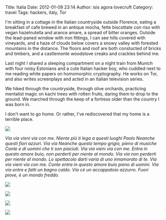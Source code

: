 Title: Italia
Date: 2012-01-09 23:14
Author: isis agora lovecruft
Category: travel
Tags: hackers, italy, Tor

<!-- PELICAN_BEGIN_SUMMARY -->

I'm sitting in a cottage in the Italian countryside outside Florence,
eating a breakfast of cafe brewed in an antique mocha, fette biscottate
con riso with vegan hazelnutella and arance amare, a spread of bitter
oranges. Outside the lead-paned window with iron fittings, I can see
hills covered with vineyards, and a haze of clouds below covers a snowy
valley with forested mountains in the distance. The floors and roof are
both constucted of bricks and timbers, and a castlemonte woodstove
creaks and crackles behind me.

Last night I shared a sleeping compartment on a night train from Munich
with four noisy Estonians and a cute Italian hacker boy, who cuddled
next to me reading white papers on homomorphic cryptography. He works on
Tor, and also writes screenplays and acted in an Italian television
series.

We hiked through the countryside, through olive orchards, practicing
mentalist magic on kachi trees with rotten fruits, daring them to drop
to the ground. We marched through the keep of a fortress older than the
country I was born in.

<!-- PELICAN_END_SUMMARY -->

I don't want to go home. Or rather, I've rediscovered that my home is a
terrible place.

![](|filename|../blog/wp-content/uploads/2012/01/arturorome2.jpg)

*Via via vieni via con me.
Niente più ti lega a questi luoghi Paolo
Neanche questi fiori azzuri.
Via via
Neanche questo tempo grigio, pieno di musiche
Conte e di uomini che ti son piaciuti.
Via via vieni via con me.
Entra in questo amore buio, non perderti per niente al mondo.
Via via non perderti per niente al mondo.
Lo spettacolo darti varia di uno innamorato di te.
Via via vieni via con me.
Conte entra in questo amore buio pieno di uomini.
Via via entra e fatti un bagno caldo.
Via cè un accappatoio azzurro.
Fuori piove, è un mondo freddo.*

<!-- http://www.youtube.com/watch?v=VJKX9Z86WuY -->
<!-- http://www.youtube.com/watch?v=hVHjwAwZdNk&feature=BFp&list=PL17D01C49099D0F12 -->

![](|filename|../blog/wp-content/uploads/2012/01/arturorome11-1024x768.jpg)

![](|filename|../blog/wp-content/uploads/2012/01/arturorome11.jpg)

![](|filename|..blog/wp-content/uploads/2012/01/arturorome10.jpg)

![](|filename|../blog/wp-content/uploads/2012/01/rome8.jpg)
